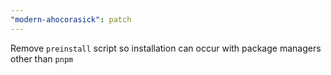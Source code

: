 ```yaml
---
"modern-ahocorasick": patch
---
```


Remove `preinstall` script so installation can occur with package managers other than `pnpm`
